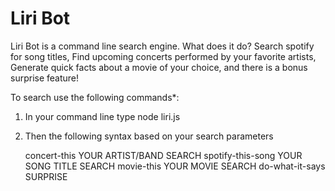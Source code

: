 # Liri Bot
Liri Bot is a command line search engine. 
What does it do? 
Search spotify for song titles, 
Find upcoming concerts performed by your favorite artists, 
Generate quick facts about a movie of your choice, 
and there is a bonus surprise feature!

To search use the following commands*:
1) In your command line type node liri.js
2) Then the following syntax based on your search parameters

    concert-this YOUR ARTIST/BAND SEARCH 
    spotify-this-song YOUR SONG TITLE SEARCH
    movie-this YOUR MOVIE SEARCH
    do-what-it-says SURPRISE
